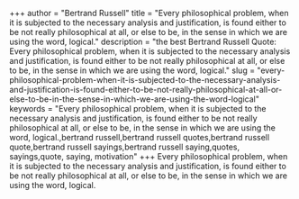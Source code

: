 +++
author = "Bertrand Russell"
title = "Every philosophical problem, when it is subjected to the necessary analysis and justification, is found either to be not really philosophical at all, or else to be, in the sense in which we are using the word, logical."
description = "the best Bertrand Russell Quote: Every philosophical problem, when it is subjected to the necessary analysis and justification, is found either to be not really philosophical at all, or else to be, in the sense in which we are using the word, logical."
slug = "every-philosophical-problem-when-it-is-subjected-to-the-necessary-analysis-and-justification-is-found-either-to-be-not-really-philosophical-at-all-or-else-to-be-in-the-sense-in-which-we-are-using-the-word-logical"
keywords = "Every philosophical problem, when it is subjected to the necessary analysis and justification, is found either to be not really philosophical at all, or else to be, in the sense in which we are using the word, logical.,bertrand russell,bertrand russell quotes,bertrand russell quote,bertrand russell sayings,bertrand russell saying,quotes, sayings,quote, saying, motivation"
+++
Every philosophical problem, when it is subjected to the necessary analysis and justification, is found either to be not really philosophical at all, or else to be, in the sense in which we are using the word, logical.
